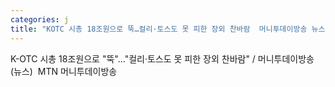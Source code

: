 ```yaml
---
categories: j
title: "KOTC 시총 18조원으로 뚝…컬리·토스도 못 피한 장외 찬바람  머니투데이방송 뉴스  MTN 머니투데이방송"
---
```

K-OTC 시총 18조원으로 "뚝"…"컬리·토스도 못 피한 장외 찬바람" / 머니투데이방송 (뉴스)&nbsp;&nbsp;MTN 머니투데이방송